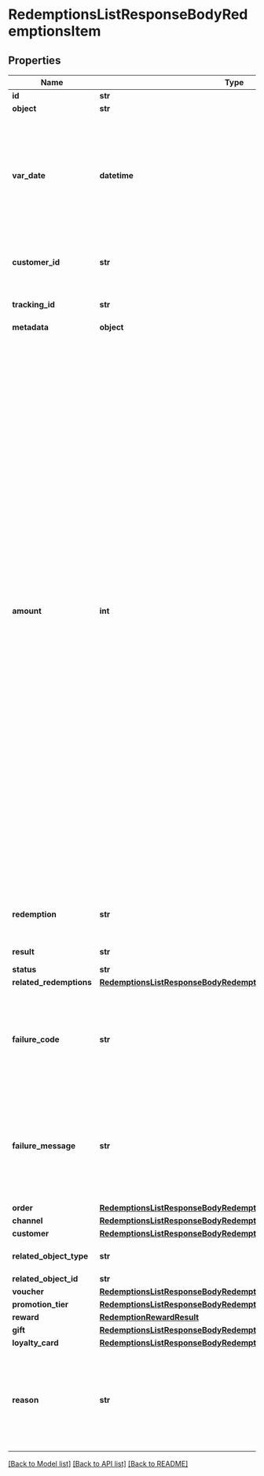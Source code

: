 # RedemptionsListResponseBodyRedemptionsItem


## Properties
Name | Type | Description | Notes
------------ | ------------- | ------------- | -------------
**id** | **str** |  | [optional] 
**object** | **str** |  | [optional] 
**var_date** | **datetime** | Timestamp representing the date and time when the object was created. The value is shown in the ISO 8601 format. | [optional] 
**customer_id** | **str** | Unique customer ID of the redeeming customer. | [optional] 
**tracking_id** | **str** | Hashed customer source ID. | [optional] 
**metadata** | **object** |  | [optional] 
**amount** | **int** | For gift cards, this is a positive integer in the smallest currency unit (e.g. 100 cents for $1.00) representing the number of redeemed credits. For loyalty cards, this is the number of loyalty points used in the transaction. and For gift cards, this represents the number of the credits restored to the card in the rolledback redemption. The number is a negative integer in the smallest currency unit, e.g. -100 cents for $1.00 added back to the card. For loyalty cards, this represents the number of loyalty points restored to the card in the rolledback redemption. The number is a negative integer. | [optional] 
**redemption** | **str** | Unique redemption ID of the parent redemption. | [optional] 
**result** | **str** | Redemption result. | [optional] 
**status** | **str** |  | [optional] 
**related_redemptions** | [**RedemptionsListResponseBodyRedemptionsItemRelatedRedemptions**](RedemptionsListResponseBodyRedemptionsItemRelatedRedemptions.md) |  | [optional] 
**failure_code** | **str** | If the result is &#x60;FAILURE&#x60;, this parameter will provide a generic reason as to why the redemption failed. | [optional] 
**failure_message** | **str** | If the result is &#x60;FAILURE&#x60;, this parameter will provide a more expanded reason as to why the redemption failed. | [optional] 
**order** | [**RedemptionsListResponseBodyRedemptionsItemOrder**](RedemptionsListResponseBodyRedemptionsItemOrder.md) |  | [optional] 
**channel** | [**RedemptionsListResponseBodyRedemptionsItemChannel**](RedemptionsListResponseBodyRedemptionsItemChannel.md) |  | [optional] 
**customer** | [**RedemptionsListResponseBodyRedemptionsItemCustomer**](RedemptionsListResponseBodyRedemptionsItemCustomer.md) |  | [optional] 
**related_object_type** | **str** | Defines the related object. | [optional] 
**related_object_id** | **str** |  | [optional] 
**voucher** | [**RedemptionsListResponseBodyRedemptionsItemVoucher**](RedemptionsListResponseBodyRedemptionsItemVoucher.md) |  | [optional] 
**promotion_tier** | [**RedemptionsListResponseBodyRedemptionsItemPromotionTier**](RedemptionsListResponseBodyRedemptionsItemPromotionTier.md) |  | [optional] 
**reward** | [**RedemptionRewardResult**](RedemptionRewardResult.md) |  | [optional] 
**gift** | [**RedemptionsListResponseBodyRedemptionsItemGift**](RedemptionsListResponseBodyRedemptionsItemGift.md) |  | [optional] 
**loyalty_card** | [**RedemptionsListResponseBodyRedemptionsItemLoyaltyCard**](RedemptionsListResponseBodyRedemptionsItemLoyaltyCard.md) |  | [optional] 
**reason** | **str** | System generated cause for the redemption being invalid in the context of the provided parameters. | [optional] 

[[Back to Model list]](../README.md#documentation-for-models) [[Back to API list]](../README.md#documentation-for-api-endpoints) [[Back to README]](../README.md)


